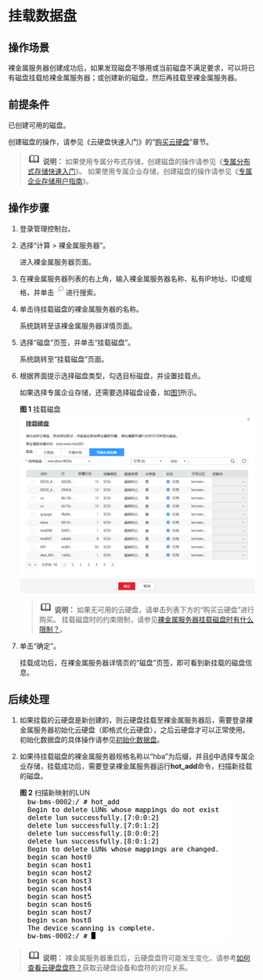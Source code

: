 # 挂载数据盘<a name="zh-cn_topic_0053537012"></a>

## 操作场景<a name="section10846155702217"></a>

裸金属服务器创建成功后，如果发现磁盘不够用或当前磁盘不满足要求，可以将已有磁盘挂载给裸金属服务器；或创建新的磁盘，然后再挂载至裸金属服务器。

## 前提条件<a name="section1097071251915"></a>

已创建可用的磁盘。

创建磁盘的操作，请参见《云硬盘快速入门》的“[购买云硬盘](https://support.huaweicloud.com/qs-evs/zh-cn_topic_0021738346.html)”章节。

>![](public_sys-resources/icon-note.gif) **说明：** 
>如果使用专属分布式存储，创建磁盘的操作请参见《[专属分布式存储快速入门](https://support.huaweicloud.com/qs-dss/zh-cn_topic_0081592003.html)》。
>如果使用专属企业存储，创建磁盘的操作请参见《[专属企业存储用户指南](https://support.huaweicloud.com/usermanual-dess/hw_creating_disks.html)》。

## 操作步骤<a name="section52421843111514"></a>

1.  登录管理控制台。
2.  选择“计算 \> 裸金属服务器”。

    进入裸金属服务器页面。

3.  在裸金属服务器列表的右上角，输入裸金属服务器名称、私有IP地址、ID或规格，并单击![](figures/s00275807-云计算开发部-公有云_IaaS-image-f53eb594-cb5f-43cb-ad0a-392a7182feee.png)进行搜索。
4.  单击待挂载磁盘的裸金属服务器的名称。

    系统跳转至该裸金属服务器详情页面。

5.  选择“磁盘”页签，并单击“挂载磁盘”。

    系统跳转至“挂载磁盘”页面。

6.  <a name="li265213223205"></a>根据界面提示选择磁盘类型，勾选目标磁盘，并设置挂载点。

    如果选择专属企业存储，还需要选择磁盘设备，如[图1](#fig6398717192511)所示。

    **图 1**  挂载磁盘<a name="fig6398717192511"></a>  
    ![](figures/挂载磁盘.png "挂载磁盘")

    >![](public_sys-resources/icon-note.gif) **说明：** 
    >如果无可用的云硬盘，请单击列表下方的“购买云硬盘”进行购买。
    >挂载磁盘时的约束限制，请参见[裸金属服务器挂载磁盘时有什么限制？](https://support.huaweicloud.com/bms_faq/bms_faq_0044.html)。

7.  单击“确定”。

    挂载成功后，在裸金属服务器详情页的“磁盘”页签，即可看到新挂载的磁盘信息。


## 后续处理<a name="section17992207183914"></a>

1.  如果挂载的云硬盘是新创建的，则云硬盘挂载至裸金属服务器后，需要登录裸金属服务器初始化云硬盘（即格式化云硬盘），之后云硬盘才可以正常使用。初始化数据盘的具体操作请参见[初始化数据盘](初始化数据盘场景及磁盘分区形式介绍.md)。
2.  如果待挂载磁盘的裸金属服务器规格名称以“hba”为后缀，并且[6](#li265213223205)中选择专属企业存储，挂载成功后，需要登录裸金属服务器运行**hot\_add**命令，扫描新挂载的磁盘。

    **图 2**  扫描新映射的LUN<a name="fig1591925073214"></a>  
    ![](figures/扫描新映射的LUN.png "扫描新映射的LUN")


>![](public_sys-resources/icon-note.gif) **说明：** 
>裸金属服务器重启后，云硬盘盘符可能发生变化，请参考[如何查看云硬盘盘符？](https://support.huaweicloud.com/bms_faq/bms_faq_0045.html)获取云硬盘设备和盘符的对应关系。

